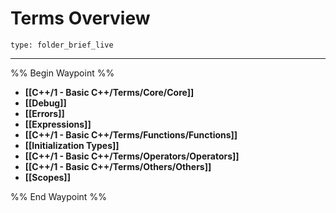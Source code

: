 # Terms Overview
 
```ccard
type: folder_brief_live
```
 
---

%% Begin Waypoint %%
- **[[C++/1 - Basic C++/Terms/Core/Core]]**
- **[[Debug]]**
- **[[Errors]]**
- **[[Expressions]]**
- **[[C++/1 - Basic C++/Terms/Functions/Functions]]**
- **[[Initialization Types]]**
- **[[C++/1 - Basic C++/Terms/Operators/Operators]]**
- **[[C++/1 - Basic C++/Terms/Others/Others]]**
- **[[Scopes]]**

%% End Waypoint %%